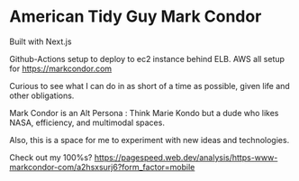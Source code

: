 # American Tidy Guy Mark Condor

Built with Next.js

Github-Actions setup to deploy to ec2 instance behind ELB.
AWS all setup for https://markcondor.com

Curious to see what I can do in as short of a time as possible, given life and other obligations.

Mark Condor is an Alt Persona : Think Marie Kondo but a dude who likes NASA, efficiency, and multimodal spaces.

Also, this is a space for me to experiment with new ideas and technologies.

Check out my 100%s?
https://pagespeed.web.dev/analysis/https-www-markcondor-com/a2hsxsurj6?form_factor=mobile
